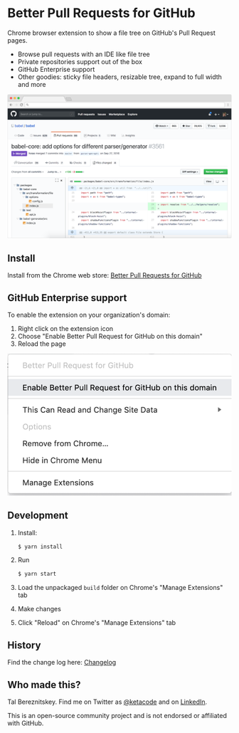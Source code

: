 # Better Pull Requests for GitHub

Chrome browser extension to show a file tree on GitHub's Pull Request pages.

- Browse pull requests with an IDE like file tree
- Private repositories support out of the box
- GitHub Enterprise support
- Other goodies: sticky file headers, resizable tree, expand to full width and more

![GitHub Pull Request](assets/screenshot.png "GitHub Pull Request")

## Install

Install from the Chrome web store: [Better Pull Requests for GitHub](https://chrome.google.com/webstore/detail/nfhdjopbhlggibjlimhdbogflgmbiahc)

## GitHub Enterprise support

To enable the extension on your organization's domain:

1. Right click on the extension icon
2. Choose "Enable Better Pull Request for GitHub on this domain"
3. Reload the page

![Enterprise Support](assets/enterprise.png "Enterprise Support")

## Development

1. Install:
    ```bash
    $ yarn install
    ```

2. Run
    ```bash
    $ yarn start
    ```

3. Load the unpackaged `build` folder on Chrome's "Manage Extensions" tab   

4. Make changes

5. Click "Reload" on Chrome's "Manage Extensions" tab

## History

Find the change log here: [Changelog](https://github.com/berzniz/github_pr_tree/releases)

## Who made this?

Tal Bereznitskey. Find me on Twitter as [@ketacode](https://twitter.com/ketacode) and on [LinkedIn](https://www.linkedin.com/in/talbereznitskey).

This is an open-source community project and is not endorsed or affiliated with GitHub.

